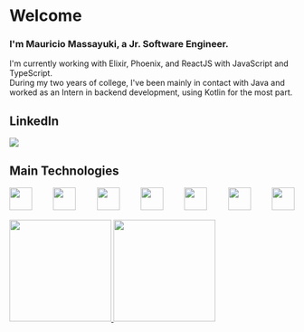 # Welcome

### I'm Mauricio Massayuki, a Jr. Software Engineer.

I'm currently working with Elixir, Phoenix, and ReactJS with JavaScript and TypeScript.
<br>
During my two years of college, I've been mainly in contact with Java and worked as an Intern in backend development, using Kotlin for the most part.

## LinkedIn

<a href="https://www.linkedin.com/in/seu-usuário-linkedln-aqui" target="_blank"><img loading="lazy" src="https://img.shields.io/badge/-LinkedIn-%230077B5?style=for-the-badge&logo=linkedin&logoColor=white" target="_blank"></a>

## Main Technologies

<div style="display: flex; flex-direction: row; justify-content: space-between;">
    <img loading="lazy" src="https://cdn.jsdelivr.net/gh/devicons/devicon/icons/kotlin/kotlin-original.svg" width="40px" height="40px" />
    <img loading="lazy" src="https://cdn.jsdelivr.net/gh/devicons/devicon/icons/java/java-original.svg" width="40px" height="40px" />
    <img loading="lazy" src="https://cdn.jsdelivr.net/gh/devicons/devicon/icons/react/react-original.svg" width="40px" height="40px" />
    <img loading="lazy" src="https://cdn.jsdelivr.net/gh/devicons/devicon/icons/javascript/javascript-original.svg" width="40px" height="40px" />
    <img loading="lazy" src="https://cdn.jsdelivr.net/gh/devicons/devicon/icons/typescript/typescript-original.svg" width="40px" height="40px" />
    <img loading="lazy" src="https://cdn.jsdelivr.net/gh/devicons/devicon/icons/elixir/elixir-original.svg" width="40px" height="40px" />
    <img loading="lazy" src="https://cdn.jsdelivr.net/gh/devicons/devicon/icons/phoenix/phoenix-original.svg" width="40px" height="40px" />  
</div>    

<br>

<div>
    <a href="https://github.com/MauricioMSoares">
    <img loading="lazy" height="180em" src="https://github-readme-stats.vercel.app/api/top-langs/?username=MauricioMSoares&layout=compact&langs_count=7&theme=dracula"/>
    <img loading="lazy" height="180em" src="https://github-readme-stats.vercel.app/api?username=MauricioMSoares&show_icons=true&theme=dracula&include_all_commits=true&count_private=true"/>
</div>